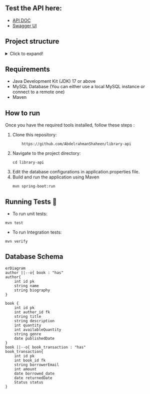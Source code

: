 ## Test the API here:
- [API DOC](http://localhost:8080/v3/api-docs)
- [Swagger UI](http://localhost:8080/swagger-ui/index.html)

## Project structure

<details>
<summary>Click to expand!</summary>

```bash
## Project Structure
📦src
 ┣ 📂main
 ┃ ┣ 📂java
 ┃ ┃ ┗ 📂com
 ┃ ┃ ┃ ┗ 📂onesolution
 ┃ ┃ ┃ ┃ ┗ 📂library
 ┃ ┃ ┃ ┃ ┃ ┣ 📂controller
 ┃ ┃ ┃ ┃ ┃ ┃ ┣ 📜AuthorController.java
 ┃ ┃ ┃ ┃ ┃ ┃ ┣ 📜BookController.java
 ┃ ┃ ┃ ┃ ┃ ┃ ┗ 📜BookTransactionController.java
 ┃ ┃ ┃ ┃ ┃ ┣ 📂dto
 ┃ ┃ ┃ ┃ ┃ ┃ ┣ 📜AuthorRequest.java
 ┃ ┃ ┃ ┃ ┃ ┃ ┣ 📜AuthorResponse.java
 ┃ ┃ ┃ ┃ ┃ ┃ ┣ 📜BookRequest.java
 ┃ ┃ ┃ ┃ ┃ ┃ ┣ 📜BookResponse.java
 ┃ ┃ ┃ ┃ ┃ ┃ ┣ 📜BookTransactionRequest.java
 ┃ ┃ ┃ ┃ ┃ ┃ ┗ 📜BorrowedBookResponse.java
 ┃ ┃ ┃ ┃ ┃ ┣ 📂entity
 ┃ ┃ ┃ ┃ ┃ ┃ ┣ 📜Author.java
 ┃ ┃ ┃ ┃ ┃ ┃ ┣ 📜Book.java
 ┃ ┃ ┃ ┃ ┃ ┃ ┣ 📜BookTransaction.java
 ┃ ┃ ┃ ┃ ┃ ┃ ┗ 📜Status.java
 ┃ ┃ ┃ ┃ ┃ ┣ 📂exception
 ┃ ┃ ┃ ┃ ┃ ┃ ┣ 📜ConflictException.java
 ┃ ┃ ┃ ┃ ┃ ┃ ┣ 📜ErrorResponse.java
 ┃ ┃ ┃ ┃ ┃ ┃ ┣ 📜GlobalExceptionHandler.java
 ┃ ┃ ┃ ┃ ┃ ┃ ┣ 📜RequestValidationException.java
 ┃ ┃ ┃ ┃ ┃ ┃ ┗ 📜ResourceNotFoundException.java
 ┃ ┃ ┃ ┃ ┃ ┣ 📂mapper
 ┃ ┃ ┃ ┃ ┃ ┃ ┣ 📂Impl
 ┃ ┃ ┃ ┃ ┃ ┃ ┃ ┣ 📜AuthorMapperImpl.java
 ┃ ┃ ┃ ┃ ┃ ┃ ┃ ┗ 📜BookMapperImpl.java
 ┃ ┃ ┃ ┃ ┃ ┃ ┣ 📜AuthorMapper.java
 ┃ ┃ ┃ ┃ ┃ ┃ ┗ 📜BookMapper.java
 ┃ ┃ ┃ ┃ ┃ ┣ 📂repository
 ┃ ┃ ┃ ┃ ┃ ┃ ┣ 📜AuthorRepository.java
 ┃ ┃ ┃ ┃ ┃ ┃ ┣ 📜BookRepository.java
 ┃ ┃ ┃ ┃ ┃ ┃ ┗ 📜BookTransactionRepository.java
 ┃ ┃ ┃ ┃ ┃ ┣ 📂service
 ┃ ┃ ┃ ┃ ┃ ┃ ┣ 📂impl
 ┃ ┃ ┃ ┃ ┃ ┃ ┃ ┣ 📜AuthorServiceImpl.java
 ┃ ┃ ┃ ┃ ┃ ┃ ┃ ┣ 📜BookServiceImpl.java
 ┃ ┃ ┃ ┃ ┃ ┃ ┃ ┗ 📜BookTransactionServiceImpl.java
 ┃ ┃ ┃ ┃ ┃ ┃ ┣ 📜AuthorService.java
 ┃ ┃ ┃ ┃ ┃ ┃ ┣ 📜BookService.java
 ┃ ┃ ┃ ┃ ┃ ┃ ┗ 📜BookTransactionService.java
 ┃ ┃ ┃ ┃ ┃ ┗ 📜LibraryApplication.java
 ┃ ┗ 📂resources
 ┃ ┃ ┣ 📂static
 ┃ ┃ ┣ 📂templates
 ┃ ┃ ┗ 📜application.properties
 ┗ 📂test
 ┃ ┣ 📂java
 ┃ ┃ ┣ 📂com
 ┃ ┃ ┃ ┗ 📂onesolution
 ┃ ┃ ┃ ┃ ┗ 📂library
 ┃ ┃ ┃ ┃ ┃ ┗ 📂unit
 ┃ ┃ ┃ ┃ ┃ ┃ ┣ 📜AuthorServiceTest.java
 ┃ ┃ ┃ ┃ ┃ ┃ ┣ 📜BookServiceTest.java
 ┃ ┃ ┃ ┃ ┃ ┃ ┗ 📜BookTransactionServiceTest.java
 ┃ ┃ ┗ 📂integration
 ┃ ┃ ┃ ┣ 📜AuthorIntegrationTest.java
 ┃ ┃ ┃ ┣ 📜BookIntegrationTest.java
 ┃ ┃ ┃ ┗ 📜BookTransactionIntegrationTest.java
 ┃ ┗ 📂resources
 ┃ ┃ ┗ 📜application.properties

```

</details>

## Requirements
- Java Development Kit (JDK) 17 or above
- MySQL Database (You can either use a local MySQL instance or connect to a remote one)
- Maven

## How to run

Once you have the required tools installed, follow these steps :

1. Clone this repository:
    ```shell
        https://github.com/AbdelrahmanShaheen/library-api
    ```
2. Navigate to the project directory:
    ```shell
    cd library-api
    ```
3. Edit the database configurations in application.properties file.
4. Build and run the application using Maven
    ```shell
    mvn spring-boot:run
    ```
## Running Tests 🧪
- To run unit tests:
```shell
mvn test        
```
- To run Integration tests:
```shell
mvn verify        
```

## Database Schema

```mermaid
erDiagram
author ||--o{ book : "has"
author{
    int id pk
    string name
    string biography
}

book {
    int id pk
    int author_id fk
    string title
    string description
    int quantity
    int availableQuantity
    string genre
    date publishedDate
}
book ||--o{ book_transaction : "has"
book_transaction{
    int id pk
    int book_id fk
    string borrowerEmail
    int amount
    date borrowed_date
    date returnedDate
    Status status
}
```
